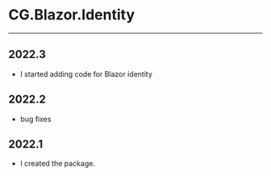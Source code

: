 # CG.Blazor.Identity
---

## 2022.3

* I started adding code for Blazor identity

## 2022.2

* bug fixes

## 2022.1

* I created the package.

